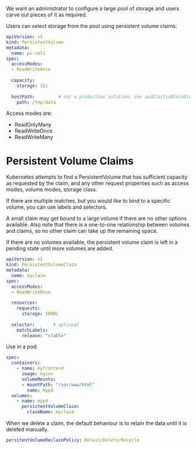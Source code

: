 We want an administrator to configure a large pool of storage and users carve out pieces of it as required.
 
Users can select storage from the pool using persistent volume claims.
 
```yaml
apiVersion: v1
kind: PersistentVolume
metadata:
  name: pv-vol1
spec:
  accessModes:
  - ReadWriteOnce
 
  capacity:
    storage: 1Gi
 
  hostPath:         # not a production solution; use awsElasticBlockStore etc
    path: /tmp/data
```

Access modes are:
 
- ReadOnlyMany
- ReadWriteOnce
- ReadWriteMany

# Persistent Volume Claims

Kubernetes attempts to find a PersistentVolume that has sufficient capacity as requested by the claim, and any other request properties such as access modes, volume modes, storage class.

If there are multiple matches, but you would like to bind to a specific volume, you can use labels and selectors.

A small claim may get bound to a large volume if there are no other options available. Also note that there is a one-to-one relationship between volumes and claims, so no other claim can take up the remaining space.

If there are no volumes available, the persistent volume claim is left in a pending state until more volumes are added.

```yaml
apiVersion: v1
kind: PersistentVolumeClaim
metadata:
  name: myclaim
spec:
  accessModes:
  - ReadWriteOnce
 
  resources:
    requests:
      storage: 500Mi
 
  selector:       # optional
    matchLabels:
      release: "stable"
```


Use in a pod:
 
```yaml
spec:
  containers:
    - name: myfrontend
      image: nginx
      volumeMounts:
      - mountPath: "/var/www/html"
        name: mypd
  volumes:
    - name: mypd
      persistentVolumeClaim:
        claimName: myclaim
```

When we delete a claim, the default behaviour is to retain the data until it is deleted manually.

```yaml
persitentVolumeReclaimPolicy: Retain/Delete/Recycle
```